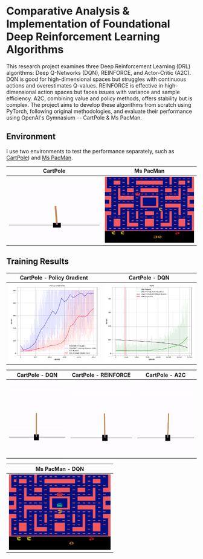 # Comparative Analysis & Implementation of Foundational Deep Reinforcement Learning Algorithms 

This research project examines three Deep Reinforcement Learning (DRL) algorithms: Deep Q-Networks (DQN), REINFORCE, and Actor-Critic (A2C). DQN is good for high-dimensional spaces but struggles with continuous actions and overestimates Q-values. REINFORCE is effective in high-dimensional action spaces but faces issues with variance and sample efficiency. A2C, combining value and policy methods, offers stability but is complex. The project aims to develop these algorithms from scratch using PyTorch, following original methodologies, and evaluate their performance using OpenAI's Gymnasium -- CartPole & Ms PacMan.

## Environment
I use two environments to test the performance separately, such as [CartPole](https://gymnasium.farama.org/environments/classic_control/cart_pole/)) and [Ms PacMan](https://gymnasium.farama.org/environments/atari/ms_pacman/).

| CartPole | Ms PacMan|
| :--------: | :--------: |
|<img src="static/Random.gif" />| <img src="static/pacman random.gif" />|


## Training Results

| CartPole - Policy Gradient | CartPole - DQN |
| :--------: | :--------: |
|<img src="static/cartpole policy gradient.png" />| <img src="static/cartpole dqn.png" />|


| CartPole - DQN  | CartPole - REINFORCE | CartPole - A2C |
| :--------: | :--------: | :--------: |
|<img src="static/DQN.gif"  height="200" /> |<img src="static/REINFORCE.gif"  height="200" /> |<img src="static/A2C.gif"  height="200" /> |


| Ms PacMan - DQN |
| :--------: |
|<img src="static/pacman dqn.gif"  height="200" /> |
